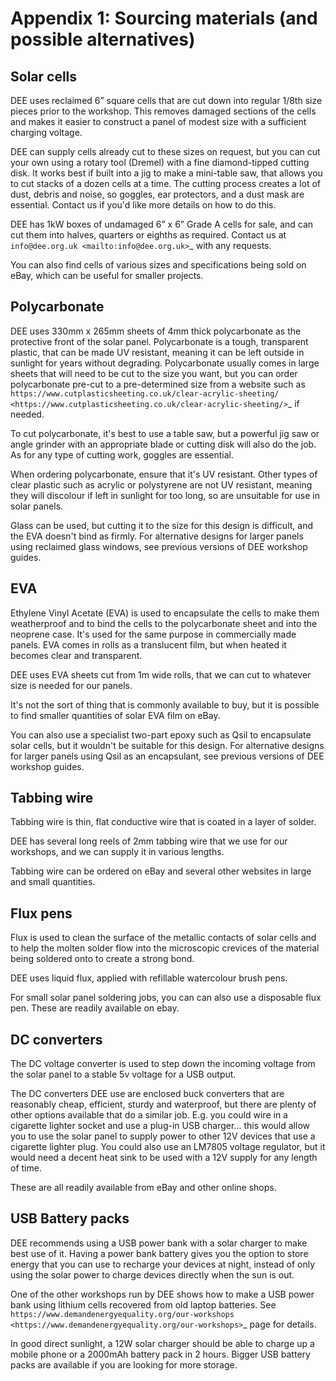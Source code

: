 Appendix 1: Sourcing materials (and possible alternatives)
==========================================================

Solar cells
-----------

DEE uses reclaimed 6” square cells that are cut down into regular 1/8th size pieces prior to the workshop. This removes damaged sections of the cells and makes it easier to construct a panel of modest size with a sufficient charging voltage.

DEE can supply cells already cut to these sizes on request, but you can cut your own using a rotary tool (Dremel) with a fine diamond-tipped cutting disk. It works best if built into a jig to make a mini-table saw, that allows you to cut stacks of a dozen cells at a time. The cutting process creates a lot of dust, debris and noise, so goggles, ear protectors, and a dust mask are essential. Contact us if you'd like more details on how to do this.

DEE has 1kW boxes of undamaged 6” x 6” Grade A cells for sale, and can cut them into halves, quarters or eighths as required. Contact us at `info@dee.org.uk <mailto:info@dee.org.uk>`_ with any requests.

You can also find cells of various sizes and specifications being sold on eBay, which can be useful for smaller projects.

Polycarbonate
-------------

DEE uses 330mm x 265mm sheets of 4mm thick polycarbonate as the protective front of the solar panel. Polycarbonate is a tough, transparent plastic, that can be made UV resistant, meaning it can be left outside in sunlight for years without degrading. Polycarbonate usually comes in large sheets that will need to be cut to the size you want, but you can order polycarbonate pre-cut to a pre-determined size from a website such as `https://www.cutplasticsheeting.co.uk/clear-acrylic-sheeting/ <https://www.cutplasticsheeting.co.uk/clear-acrylic-sheeting/>`_ if needed.

To cut polycarbonate, it's best to use a table saw, but a powerful jig saw or angle grinder with an appropriate blade or cutting disk will also do the job. As for any type of cutting work, goggles are essential.

When ordering polycarbonate, ensure that it's UV resistant. Other types of clear plastic such as acrylic or polystyrene are not UV resistant, meaning they will discolour if left in sunlight for too long, so are unsuitable for use in solar panels.

Glass can be used, but cutting it to the size for this design is difficult, and the EVA doesn't bind as firmly. For alternative designs for larger panels using reclaimed glass windows, see previous versions of DEE workshop guides.

EVA
---

Ethylene Vinyl Acetate (EVA) is used to encapsulate the cells to make them weatherproof and to bind the cells to the polycarbonate sheet and into the neoprene case. It's used for the same purpose in commercially made panels. EVA comes in rolls as a translucent film, but when heated it becomes clear and transparent.

DEE uses EVA sheets cut from 1m wide rolls, that we can cut to whatever size is needed for our panels.

It's not the sort of thing that is commonly available to buy, but it is possible to find smaller quantities of solar EVA film on eBay.

You can also use a specialist two-part epoxy such as Qsil to encapsulate solar cells, but it wouldn't be suitable for this design. For alternative designs for larger panels using Qsil as an encapsulant, see previous versions of DEE workshop guides.

Tabbing wire
------------

Tabbing wire is thin, flat conductive wire that is coated in a layer of solder.

DEE has several long reels of 2mm tabbing wire that we use for our workshops, and we can supply it in various lengths.

Tabbing wire can be ordered on eBay and several other websites in large and small quantities.

Flux pens
---------

Flux is used to clean the surface of the metallic contacts of solar cells and to help the molten solder flow into the microscopic crevices of the material being soldered onto to create a strong bond.

DEE uses liquid flux, applied with refillable watercolour brush pens.

For small solar panel soldering jobs, you can can also use a disposable flux pen. These are readily available on ebay.

DC converters
-------------

The DC voltage converter is used to step down the incoming voltage from the solar panel to a stable 5v voltage for a USB output.

The DC converters DEE use are enclosed buck converters that are reasonably cheap, efficient, sturdy and waterproof, but there are plenty of other options available that do a similar job. E.g. you could wire in a cigarette lighter socket and use a plug-in USB charger... this would allow you to use the solar panel to supply power to other 12V devices that use a cigarette lighter plug. You could also use an LM7805 voltage regulator, but it would need a decent heat sink to be used with a 12V supply for any length of time.

These are all readily available from eBay and other online shops.

USB Battery packs
-----------------

DEE recommends using a USB power bank with a solar charger to make best use of it. Having a power bank battery gives you the option to store energy that you can use to recharge your devices at night, instead of only using the solar power to charge devices directly when the sun is out.

One of the other workshops run by DEE shows how to make a USB power bank using lithium cells recovered from old laptop batteries. See `https://www.demandenergyequality.org/our-workshops <https://www.demandenergyequality.org/our-workshops>`_ page for details.

In good direct sunlight, a 12W solar charger should be able to charge up a mobile phone or a 2000mAh battery pack in 2 hours. Bigger USB battery packs are available if you are looking for more storage.

